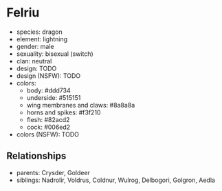 # Felriu

- species: dragon
- element: lightning
- gender: male
- sexuality: bisexual (switch)
- clan: neutral
- design: TODO
- design (NSFW): TODO
- colors:
    - body: #ddd734
    - underside: #515151
    - wing membranes and claws: #8a8a8a
    - horns and spikes: #f3f210
    - flesh: #82acd2
    - cock: #006ed2
- colors (NSFW): TODO

## Relationships

- parents: Crysder, Goldeer
- siblings: Nadrolir, Voldrus, Coldnur, Wulrog, Delbogori, Golgron, Aedla
